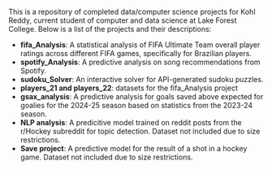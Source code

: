 This is a repository of completed data/computer science projects for Kohl Reddy, current student of computer and data science at Lake Forest College. Below is a list of the projects and their descriptions:
- **fifa_Analysis**: A statistical analysis of FIFA Ultimate Team overall player ratings across different FIFA games, specifically for Brazilian players. 
- **spotify_Analysis**: A predictive analysis on song recommendations from Spotify.
- **sudoku_Solver**: An interactive solver for API-generated sudoku puzzles. 
- **players_21 and players_22**: datasets for the fifa_Analysis project
- **gsax_analysis**: A predictive analysis for goals saved above expected for goalies for the 2024-25 season based on statistics from the 2023-24 season.
- **NLP analysis**: A predicitive model trained on reddit posts from the r/Hockey subreddit for topic detection. Dataset not included due to size restrictions.
- **Save project**: A predictive model for the result of a shot in a hockey game. Dataset not included due to size restrictions. 
